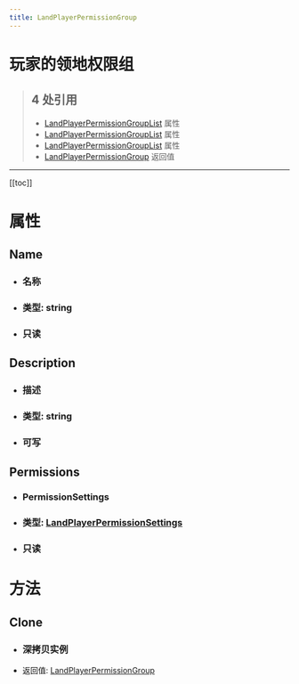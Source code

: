 ```yaml
---
title: LandPlayerPermissionGroup
---
```


# 玩家的领地权限组

> ## 4 处引用
> - [LandPlayerPermissionGroupList](../types/LandPlayerPermissionGroupList.md#Custom) 属性
> - [LandPlayerPermissionGroupList](../types/LandPlayerPermissionGroupList.md#DefaultPublic) 属性
> - [LandPlayerPermissionGroupList](../types/LandPlayerPermissionGroupList.md#DefaultShared) 属性
> - [LandPlayerPermissionGroup](../types/LandPlayerPermissionGroup.md#Clone) 返回值
---

[[toc]]

# 属性
## Name
- ### 名称
- ### 类型: string
- ### 只读
## Description
- ### 描述
- ### 类型: string
- ### 可写
## Permissions
- ### PermissionSettings
- ### 类型: [LandPlayerPermissionSettings](../types/LandPlayerPermissionSettings.md)
- ### 只读
# 方法
## Clone
- ### 深拷贝实例
- 返回值: [LandPlayerPermissionGroup](../types/LandPlayerPermissionGroup.md)